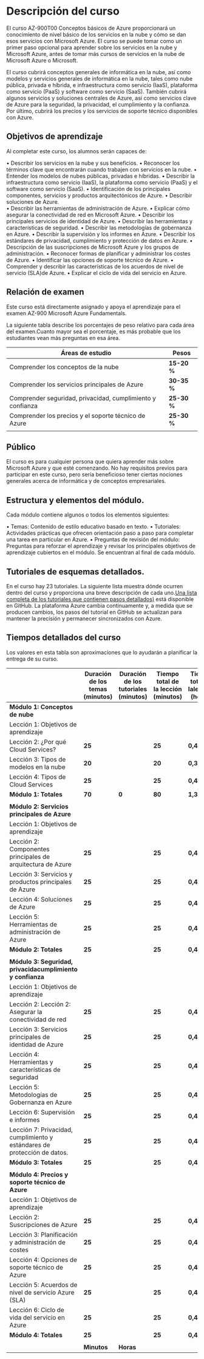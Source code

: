# Descripción del curso 

El curso AZ-900T00 Conceptos básicos de Azure proporcionará un conocimiento de nivel básico de los servicios en la nube y cómo se dan esos servicios con Microsoft
Azure. El curso se puede tomar como un primer paso opcional para aprender sobre los servicios en la nube y Microsoft Azure, antes de tomar más cursos de servicios en la
nube de Microsoft Azure o Microsoft. 

El curso cubrirá conceptos generales de informática en la nube, así como modelos y servicios generales de informática en la nube, tales como nube pública, privada e
híbrida, e infraestructura como servicio (IaaS), plataforma como servicio (PaaS) y software como servicio (SaaS). 
También cubrirá algunos servicios y soluciones centrales de Azure, así como servicios clave de Azure para la seguridad, la privacidad, el cumplimiento y la confianza. Por
último, cubrirá los precios y los servicios de soporte técnico disponibles con Azure. 

##  Objetivos de aprendizaje 

Al completar este curso, los alumnos serán capaces de:

• Describir los servicios en la nube y sus beneficios.
• Reconocer los términos clave que encontrarán cuando trabajen con servicios en la nube.
• Entender los modelos de nubes públicas, privadas e híbridas.
• Describir la infraestructura como servicio (IaaS), la plataforma como servicio (PaaS) y el software como servicio (SaaS).
• Identificación de los principales componentes, servicios y productos arquitectónicos de Azure.
• Describir soluciones de Azure.  
• Describir las herramientas de administración de Azure.
• Explicar cómo asegurar la conectividad de red en Microsoft Azure.
• Describir los principales servicios de identidad de Azure.
• Describir las herramientas y características de seguridad.
• Describir las metodologías de gobernanza en Azure.
• Describir la supervisión y los informes en Azure.
• Describir los estándares de privacidad, cumplimiento y protección de datos en Azure.
• Descripción de las suscripciones de Microsoft Azure y los grupos de administración.
• Reconocer formas de planificar y administrar los costes de Azure.
• Identificar las opciones de soporte técnico de Azure.
• Comprender y describir las características de los acuerdos de nivel de servicio (SLA)de Azure.
• Explicar el ciclo de vida del servicio en Azure. 

## Relación de examen 
Este curso está directamente asignado y apoya el aprendizaje para el examen AZ-900 Microsoft Azure Fundamentals.  

La siguiente tabla describe los porcentajes de peso relativo para cada área del examen.Cuanto mayor sea el porcentaje, es más probable que los estudiantes vean más
preguntas en esa área. 

| Áreas de estudio | Pesos |
|  -- | -- |
| Comprender los conceptos de la nube  | **15-20 %**|
| Comprender los servicios principales de Azure | **30-35 %**|
| Comprender seguridad, privacidad, cumplimiento y confianza | **25-30 %**|
| Comprender los precios y el soporte técnico de Azure | **25-30 %**|
| | |

## Público 
El curso es para cualquier persona que quiera aprender más sobre Microsoft Azure y que esté comenzando. No hay requisitos previos para participar en este curso, pero
sería beneficioso tener ciertas nociones generales acerca de informática y de conceptos empresariales.

## Estructura y elementos del módulo. 

Cada módulo contiene algunos o todos los elementos siguientes:

• Temas: Contenido de estilo educativo basado en texto.
• Tutoriales: Actividades prácticas que ofrecen orientación paso a paso para completar una tarea en particular en Azure.
• Preguntas de revisión del módulo: Preguntas para reforzar el aprendizaje y revisar los principales objetivos de aprendizaje cubiertos en el módulo. Se encuentran al
final de cada módulo.

## Tutoriales de esquemas detallados. 

En el curso hay 23 tutoriales. La siguiente lista muestra dónde ocurren dentro del curso y proporciona una breve descripción de cada uno.[Una lista completa de los tutoriales
que contienen pasos detallados)](https://csa-danielvillamizar.github.io/) está disponible en GitHub. La plataforma Azure cambia continuamente y, a medida que se producen cambios, los pasos del tutorial en GitHub se actualizan para mantener la precisión y permanecer sincronizados con Azure. 


## Tiempos detallados del curso 

Los valores en esta tabla son aproximaciones que lo ayudarán a planificar la entrega de su curso.  

| | Duración de los temas (minutos) | Duración de los tutoriales (minutos) |Tiempo total de la lección (minutos) | Tiempo total de lalección (horas) |
|  -- | -- | -- | -- | -- |
| **Módulo 1: Conceptos de nube**   | | | ||
| Lección 1: Objetivos de aprendizaje  | | | | |
| Lección 2: ¿Por qué Cloud Services?   |**25**|   |**25**|**0,42**|
| Lección 3: Tipos de modelos en la nube  |**20** | |**20**|**0,33**|
| Lección 4: Tipos de Cloud Services   |**25** |  |**25**|**0,42**|
|        **Módulo 1: Totales**|**70** |**0**  |**80**|**1,33**|
| |
| **Módulo 2: Servicios principales de Azure**   | | | ||
| Lección 1: Objetivos de aprendizaje  | | | | |
| Lección 2: Componentes principales de arquitectura de Azure   |**25**|   |**25**|**0,42**|
| Lección 3: Servicios y productos principales de Azure    |**25**|   |**25**|**0,42**|
| Lección 4: Soluciones de Azure     |**25**|   |**25**|**0,42**|
| Lección 5: Herramientas de administración de Azure     |**25**|   |**25**|**0,42**|
|        **Módulo 2: Totales**      |**25**|   |**25**|**0,42**|
| |
| **Módulo  3: Seguridad, privacidacumplimiento y confianza**   | | | ||
| Lección 1: Objetivos de aprendizaje  | | | | |
| Lección 2: Lección 2: Asegurar la conectividad de red   |**25**|   |**25**|**0,42**|
| Lección 3: Servicios principales de identidad de Azure     |**25**|   |**25**|**0,42**|
| Lección 4: Herramientas y características de seguridad     |**25**|   |**25**|**0,42**|
| Lección 5: Metodologías de Gobernanza en Azure      |**25**|   |**25**|**0,42**|
| Lección 6: Supervisión e informes    |**25**|   |**25**|**0,42**|
| Lección 7: Privacidad, cumplimiento y estándares de protección de datos.     |**25**|   |**25**|**0,42**|
|        **Módulo 3: Totales**      |**25**|   |**25**|**0,42**|
| |
| **Módulo 4: Precios y soporte técnico de Azure**   | | | ||
| Lección 1: Objetivos de aprendizaje  | | | | |
| Lección 2: Suscripciones de Azure    |**25**|   |**25**|**0,42**|
| Lección 3: Planificación y administración de costes    |**25**|   |**25**|**0,42**|
| Lección 4: Opciones de soporte técnico de Azure      |**25**|   |**25**|**0,42**|
| Lección 5: Acuerdos de nivel de servicio Azure (SLA)      |**25**|   |**25**|**0,42**|
| Lección 6: Ciclo de vida del servicio en Azure     |**25**|   |**25**|**0,42**|
|        **Módulo 4: Totales**      |**25**|   |**25**|**0,42**|
| |
| | **Minutos**|**Horas**|
